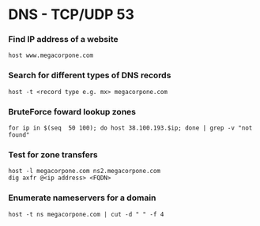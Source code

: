 # DNS - TCP/UDP 53

### Find IP address of a website

```
host www.megacorpone.com
```

### Search for different types of DNS records

```
host -t <record type e.g. mx> megacorpone.com
```

### BruteForce foward lookup zones

```
for ip in $(seq  50 100); do host 38.100.193.$ip; done | grep -v "not found"
```

### Test for zone transfers

```
host -l megacorpone.com ns2.megacorpone.com
dig axfr @<ip address> <FQDN>
```

### Enumerate nameservers for a domain

```
host -t ns megacorpone.com | cut -d " " -f 4
```
